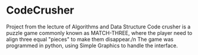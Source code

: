 # CodeCrusher
Project from the lecture of Algorithms and Data Structure
Code crusher is a puzzle game commonly known as MATCH-THREE, where the player need to align three equal "pieces" to make them disappear./n
The game was programmed in python, using Simple Graphics to handle the interface.
